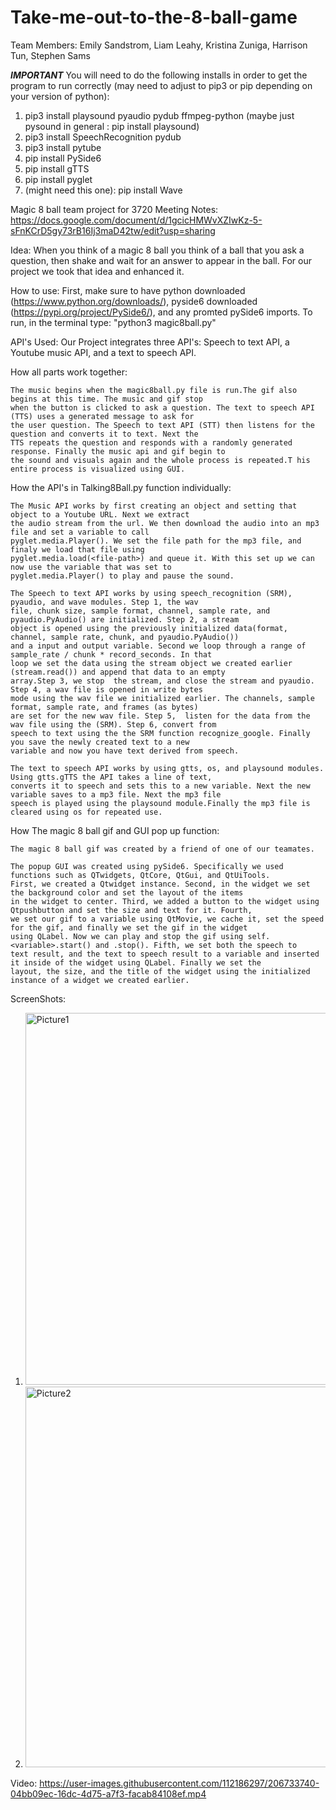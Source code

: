 # Take-me-out-to-the-8-ball-game

Team Members: Emily Sandstrom, Liam Leahy, Kristina Zuniga, Harrison Tun, Stephen Sams

***IMPORTANT***
You will need to do the following installs in order to get the program to run correctly (may need to adjust to pip3 or pip depending on your version of python):
1. pip3 install playsound pyaudio pydub ffmpeg-python (maybe just pysound in general : pip install playsound)
2. pip3 install SpeechRecognition pydub
3. pip3 install pytube
4. pip install PySide6
5. pip install gTTS
6. pip install pyglet
7. (might need this one): pip install Wave

Magic 8 ball team project for 3720 
Meeting Notes: https://docs.google.com/document/d/1gcicHMWvXZIwKz-5-sFnKCrD5gy73rB16Ij3maD42tw/edit?usp=sharing 

Idea:
    When you think of a magic 8 ball you think of a ball that you ask a question, then shake and 
    wait for an answer to appear in the ball. For our project we took that idea and enhanced it.

How to use:
    First, make sure to have python downloaded (https://www.python.org/downloads/), pyside6 downloaded (https://pypi.org/project/PySide6/), and any promted pySide6 imports. To run, in the terminal type: "python3 magic8ball.py" 

API's Used:
    Our Project integrates three API's: Speech to text API, a Youtube music API, and a text to 
    speech API. 


How all parts work together:

    The music begins when the magic8ball.py file is run.The gif also begins at this time. The music and gif stop
    when the button is clicked to ask a question. The text to speech API (TTS) uses a generated message to ask for 
    the user question. The Speech to text API (STT) then listens for the question and converts it to text. Next the 
    TTS repeats the question and responds with a randomly generated response. Finally the music api and gif begin to 
    the sound and visuals again and the whole process is repeated.T his entire process is visualized using GUI.


How the API's in Talking8Ball.py function individually:

    The Music API works by first creating an object and setting that object to a Youtube URL. Next we extract 
    the audio stream from the url. We then download the audio into an mp3 file and set a variable to call 
    pyglet.media.Player(). We set the file path for the mp3 file, and finaly we load that file using 
    pyglet.media.load(<file-path>) and queue it. With this set up we can now use the variable that was set to 
    pyglet.media.Player() to play and pause the sound.

    The Speech to text API works by using speech_recognition (SRM), pyaudio, and wave modules. Step 1, the wav 
    file, chunk size, sample format, channel, sample rate, and pyaudio.PyAudio() are initialized. Step 2, a stream 
    object is opened using the previously initialized data(format, channel, sample rate, chunk, and pyaudio.PyAudio()) 
    and a input and output variable. Second we loop through a range of sample_rate / chunk * record_seconds. In that 
    loop we set the data using the stream object we created earlier (stream.read()) and append that data to an empty 
    array.Step 3, we stop  the stream, and close the stream and pyaudio. Step 4, a wav file is opened in write bytes 
    mode using the wav file we initialized earlier. The channels, sample format, sample rate, and frames (as bytes) 
    are set for the new wav file. Step 5,  listen for the data from the wav file using the (SRM). Step 6, convert from 
    speech to text using the the SRM function recognize_google. Finally you save the newly created text to a new 
    variable and now you have text derived from speech.

    The text to speech API works by using gtts, os, and playsound modules. Using gtts.gTTS the API takes a line of text, 
    converts it to speech and sets this to a new variable. Next the new variable saves to a mp3 file. Next the mp3 file 
    speech is played using the playsound module.Finally the mp3 file is cleared using os for repeated use.

How The magic 8 ball gif and GUI pop up function:

    The magic 8 ball gif was created by a friend of one of our teamates.

    The popup GUI was created using pySide6. Specifically we used functions such as QTwidgets, QtCore, QtGui, and QtUiTools. 
    First, we created a Qtwidget instance. Second, in the widget we set the background color and set the layout of the items 
    in the widget to center. Third, we added a button to the widget using Qtpushbutton and set the size and text for it. Fourth,
    we set our gif to a variable using QtMovie, we cache it, set the speed for the gif, and finally we set the gif in the widget 
    using QLabel. Now we can play and stop the gif using self.<variable>.start() and .stop(). Fifth, we set both the speech to 
    text result, and the text to speech result to a variable and inserted it inside of the widget using QLabel. Finally we set the 
    layout, the size, and the title of the widget using the initialized instance of a widget we created earlier. 



ScreenShots:

1. <img width="595" alt="Picture1" src="https://user-images.githubusercontent.com/112186297/206731502-b4327a11-6abd-44f6-8faf-1f06babc1c52.png">
2. <img width="609" alt="Picture2" src="https://user-images.githubusercontent.com/112186297/206731505-8a565375-4476-4821-a8f6-ff36299aa4eb.png">

Video:
https://user-images.githubusercontent.com/112186297/206733740-04bb09ec-16dc-4d75-a7f3-facab84108ef.mp4

